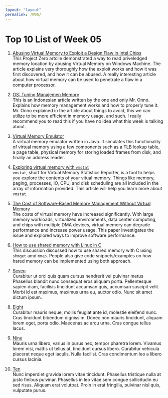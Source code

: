 ```yaml
---
layout: "layout"
permalink: /W05/
---
```


# Top 10 List of Week 05

1. [Abusing Virtual Memory to Exploit a Design Flaw in Intel Chips](https://googleprojectzero.blogspot.com/2021/01/windows-exploitation-tricks-trapping.html)<br>
This Project Zero artcile demonstrated a way to read priveledged memory location
by abusing Virtual Memory on Windows Machine. The article explains very
thoroughly how the exploit works and how it was first discovered, and how it can
be abused. A really interesting article about how virtual memory can be used to
penetrate a flaw in a computer processor. 

2. [OS: Tuning Manajemen Memory](https://lms.onnocenter.or.id/wiki/index.php/OS:_Tuning_Manajemen_Memory)<br>
This is an Indonesian article written by the one and only Mr. Onno. Explains how
memory management works and how to properly tune it. Mr. Onno explained in the
article about things to avoid, this we can utilize to be more efficient in
memory usage, and such. I really recommend you to read this if you have no idea
what this week is talking about.

3. [Virtual Memory Emulator](https://github.com/DavidLJaqua/Virtual-Memory-Emulator)<br>
A virtual memory emulator written in Java. It simulates this functionality of 
virtual memory using a few components such as a TLB lookup table, a page table,
physical memory for storing loaded frames from disk, and finally an address
reader. 

4. [Exploring virtual memory with `vmstat`](https://www.redhat.com/sysadmin/linux-commands-vmstat)<br>
`vmstat`, short for Virtual Memory Statistics Reporter, is a tool to helps you
explore the contents of your vitual memory. Things like memory, paging, 
processes, IO, CPU, and disk scheduling are all included in the array of 
information provided. This article will help you learn more about `vmstat`.

5. [The Cost of Software-Based Memory Management Without Virtual Memory](https://arxiv.org/abs/2009.06789)<br>
The costs of virtual memory have increased significantly. With large memory 
workloads, virtualized environments, data center computing, and chips with 
multiple DMA devices, virtual memory can degrade performance and increase power 
usage. This paper investigates the issue and explored ways to improve software
performance.

6. [How to use shared memory with Linux in C](https://stackoverflow.com/questions/5656530/how-to-use-shared-memory-with-linux-in-c)<br>
This discussion discussed how to use shared memory with C using `shmget` amd 
`mmap`. People also give code snippets/examples on how hared memory can be
implemented using both approach.

7. [Seven](https://en.wikipedia.org/wiki/7)<br>
Curabitur ut orci quis quam cursus hendrerit vel pulvinar metus
Phasellus blandit nunc consequat eros aliquam porta.
Pellentesque sapien diam, facilisis tincidunt accumsan quis, accumsan suscipit velit. 
Morbi id est maximus, maximus urna eu, auctor odio. 
Nunc sit amet dictum ipsum.

8. [Eight](https://en.wikipedia.org/wiki/8)<br>
Curabitur mauris neque, mollis feugiat ante id, molestie eleifend nunc.
Cras tincidunt bibendum dignissim.
Donec non mauris tincidunt, aliquam lorem eget, porta odio.
Maecenas ac arcu urna.
Cras congue tellus lacus.

9. [Nine](https://en.wikipedia.org/wiki/9)<br>
Mauris urna libero, varius in purus nec, tempor pharetra lorem.
Vivamus lorem nisi, mattis ut tellus at, tincidunt cursus libero.
Curabitur vehicula placerat neque eget iaculis.
Nulla facilisi.
Cras condimentum leo a libero cursus lacinia.

10. [Ten](https://en.wikipedia.org/wiki/10)<br>
Nunc imperdiet gravida lorem vitae tincidunt. 
Phasellus tristique nulla at justo finibus pulvinar.
Phasellus in leo vitae sem congue sollicitudin eu sed risus.
Aliquam erat volutpat.
Proin in erat fringilla, pulvinar nisl quis, vulputate purus.

